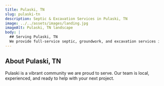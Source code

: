 ```yaml
---
title: Pulaski, TN
slug: pulaski-tn
description: Septic & Excavation Services in Pulaski, TN
image: ../../assets/images/landing.jpg
imageAlt: Pulaski, TN landscape
body: |
  ## Serving Pulaski, TN
  We provide full-service septic, groundwork, and excavation services in Pulaski and surrounding areas. Contact us for a free quote!
---
```


## About Pulaski, TN
Pulaski is a vibrant community we are proud to serve. Our team is local, experienced, and ready to help with your next project. 
